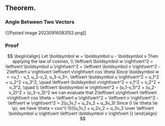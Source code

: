 
## Theorem. 
### Angle Between Two Vectors

![[Pasted image 20230916083152.png]]

### Proof
$$ \begin{align}
Let \boldsymbol w = \boldsymbol u - \boldsymbol v Then applying the law of cosines, \\
 \left\vert \boldsymbol w \right\vert^2 = \left\vert \boldsymbol u \right\vert^2 + \left\vert \boldsymbol v \right\vert^2 - 2\left\vert u \right\vert \left\vert v\right\vert cos \theta
Since  \boldsymbol w = <u_1 - v_1, u_2-v_2, u_3-v_3>, 
\left\vert \boldsymbol u \right\vert^2 = u_1^2 + u_2^2 +u_3^2, \quad 
\left\vert \boldsymbol v\right\vert^2 =  v_1^2 + v_2^2 + v_3^2, \quad \\ 
\left\vert \boldsymbol w \right\vert^2 =   (u_1-v_1)^2 + (u_2-v_2)^2 + (u_3-v_3)^2
we can evaluate that
2\left\vert u\right\vert \left\vert v\right\vert cos \theta = \left\vert u \right\vert^2 + \left\vert v \right\vert^2 - \left\vert w \right\vert^2 = 2(u_1v_1 + u_2v_2 + u_3v_3)
Since  0 \le \theta \le \pi,
we have
\theta = cos^{-1}({u_1v_1 + u_2v_2 + u_3v_3 \over \left\vert \boldsymbol u \right\vert \left\vert \boldsymbol v \right\vert })
\end{align} $$
